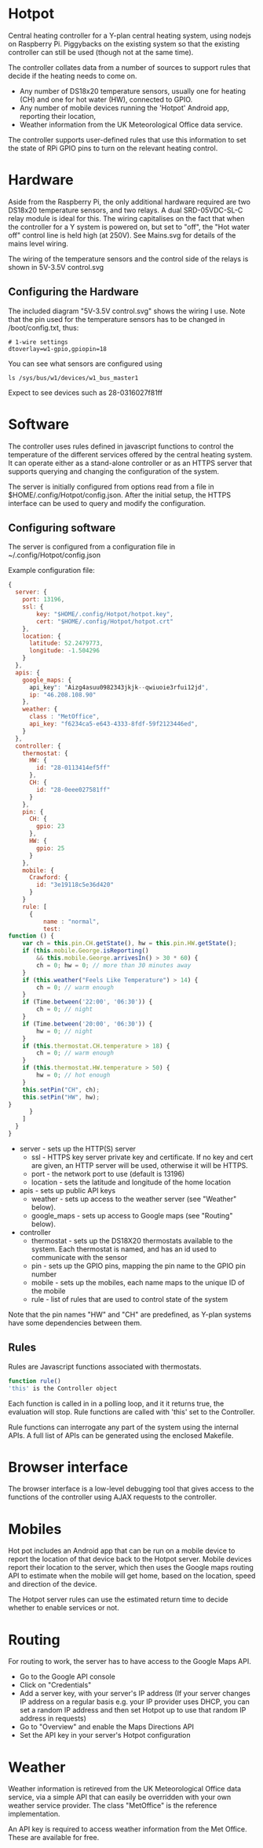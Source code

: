 # Hotpot

Central heating controller for a Y-plan central heating system, using
nodejs on Raspberry Pi. Piggybacks on the existing system so that the existing
controller can still be used (though not at the same time).

The controller collates data from a number of sources to support rules that
decide if the heating needs to come on.
- Any number of DS18x20 temperature sensors, usually one for heating (CH) and one for hot water (HW), connected to GPIO.
- Any number of mobile devices running the 'Hotpot' Android app, reporting their location,
- Weather information from the UK Meteorological Office data service.

The controller supports user-defined rules that use this information to set the state of RPi GPIO pins to turn on the relevant heating control.

# Hardware

Aside from the Raspberry Pi, the only additional hardware required are two DS18x20 temperature sensors, and two relays. A dual SRD-05VDC-SL-C relay module is ideal for this. The wiring capitalises on the fact that when the controller for a Y system is powered on, but set to "off", the "Hot water off" control line is held high (at 250V). See Mains.svg for details of the mains level wiring.

The wiring of the temperature sensors and the control side of the relays is shown in 5V-3.5V control.svg

## Configuring the Hardware

The included diagram "5V-3.5V control.svg" shows the wiring I use. Note that the
pin used for the temperature sensors has to be changed in /boot/config.txt,
thus:

```
# 1-wire settings
dtoverlay=w1-gpio,gpiopin=18
```
You can see what sensors are configured using 
```
ls /sys/bus/w1/devices/w1_bus_master1
```
Expect to see devices such as 28-0316027f81ff

# Software

The controller uses rules defined in javascript functions to control
the temperature of the different services offered by the central heating
system. It can operate either as a stand-alone controller or as an HTTPS
server that supports querying and changing the configuration of the system.

The server is initially configured from options read from a file in
$HOME/.config/Hotpot/config.json. After the initial setup, the HTTPS interface
can be used to query and modify the configuration.

## Configuring software

The server is configured from a configuration file
in ~/.config/Hotpot/config.json

Example configuration file:
```Javascript
{
  server: {
    port: 13196,
    ssl: {
        key: "$HOME/.config/Hotpot/hotpot.key",
        cert: "$HOME/.config/Hotpot/hotpot.crt"
    },
    location: {
      latitude: 52.2479773,
      longitude: -1.504296
    }
  },
  apis: {
    google_maps: {
      api_key": "Aizg4asuu0982343jkjk--qwiuoie3rfui12jd",
      ip: "46.208.108.90"
    },
    weather: {
      class : "MetOffice",
      api_key: "f6234ca5-e643-4333-8fdf-59f2123446ed",
    }
  },
  controller: {
    thermostat: {
      HW: {
        id: "28-0113414ef5ff"
      },
      CH: {
        id: "28-0eee027581ff"
      }
    },
    pin: {
      CH: {
        gpio: 23
      },
      HW: {
        gpio: 25
      }
    },
    mobile: {
      Crawford: {
        id: "3e19118c5e36d420"
      }
    }
    rule: [
      {
          name : "normal",
          test:
function () {
    var ch = this.pin.CH.getState(), hw = this.pin.HW.getState();
    if (this.mobile.George.isReporting()
        && this.mobile.George.arrivesIn() > 30 * 60) {
        ch = 0; hw = 0; // more than 30 minutes away
    }
    if (this.weather("Feels Like Temperature") > 14) {
        ch = 0; // warm enough
    }
    if (Time.between('22:00', '06:30')) {
        ch = 0; // night
    }
    if (Time.between('20:00', '06:30')) {
        hw = 0; // night
    }
    if (this.thermostat.CH.temperature > 18) {
        ch = 0; // warm enough
    }
    if (this.thermostat.HW.temperature > 50) {
        hw = 0; // hot enough
    }
    this.setPin("CH", ch);
    this.setPin("HW", hw);
}
      }
    ]
  }
}
```
- server - sets up the HTTP(S) server
  - ssl - HTTPS key server private key and certificate. If no key and cert are given, an HTTP server will be used, otherwise it will be HTTPS.
  - port - the network port to use (default is 13196)
  - location - sets the latitude and longitude of the home location
- apis - sets up public API keys
  - weather - sets up access to the weather server (see "Weather" below).
  - google_maps - sets up access to Google maps (see "Routing" below).
- controller
  - thermostat - sets up the DS18X20 thermostats available to the system. Each thermostat is named, and has an id used to communicate with the sensor
  - pin - sets up the GPIO pins, mapping the pin name to the GPIO pin number
  - mobile - sets up the mobiles, each name maps to the unique ID of the mobile
  - rule - list of rules that are used to control state of the system

Note that the pin names "HW" and "CH" are predefined, as Y-plan systems have
some dependencies between them.

## Rules

Rules are Javascript functions associated with thermostats.
```Javascript
function rule()
'this' is the Controller object
```
Each function is called in in a polling loop, and it it returns true,
the evaluation will stop. Rule functions are called with 'this' set to
the Controller.

Rule functions can interrogate any part of the system using the internal APIs. A full list of APIs can be generated using the enclosed Makefile.

# Browser interface

The browser interface is a low-level debugging tool that gives access to the
functions of the controller using AJAX requests to the controller.

# Mobiles

Hot pot includes an Android app that can be run on a mobile device to report
the location of that device back to the Hotpot server. 
Mobile devices report their location to the server, which then uses the
Google maps routing API to estimate when the mobile will get home, based on
the location, speed and direction of the device.

The Hotpot server rules can use the estimated return time to decide whether
to enable services or not.

# Routing

For routing to work, the server has to have access to the Google Maps API.

* Go to the Google API console
* Click on "Credentials"
* Add a server key, with your server's IP address
(If your server changes IP address on a regular basis e.g. your IP provider
uses DHCP, you can set a random IP address and then set Hotpot up to use
that random IP address in requests)
* Go to "Overview" and enable the Maps Directions API
* Set the API key in your server's Hotpot configuration

# Weather
Weather information is retireved from the UK Meteorological Office data service, via a simple API that can easily be overridden with your own weather service provider. The class "MetOffice" is the reference implementation.

An API key is required to access weather information from the Met Office. These
are available for free.
